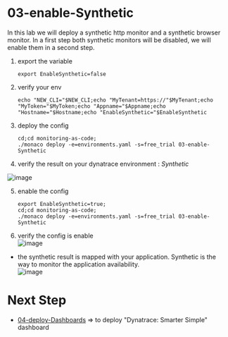 # 03-enable-Synthetic
In this lab we will deploy a synthetic http monitor and a synthetic browser monitor. In a first step both synthetic monitors will be disabled, we will enable them in a second step.

1) export the variable 

       export EnableSynthetic=false

2) verify your env  

       echo "NEW_CLI="$NEW_CLI;echo "MyTenant=https://"$MyTenant;echo "MyToken="$MyToken;echo "Appname="$Appname;echo "Hostname="$Hostname;echo "EnableSynthetic="$EnableSynthetic
       
3) deploy the config  

       cd;cd monitoring-as-code;
       ./monaco deploy -e=environments.yaml -s=free_trial 03-enable-Synthetic
       
4) verify the result on your dynatrace environment : _Synthetic_  

![image](https://user-images.githubusercontent.com/40337213/116456772-e9efcb80-a862-11eb-8157-e99dadc32ba7.png)


5) enable the config 

       export EnableSynthetic=true;
       cd;cd monitoring-as-code;
       ./monaco deploy -e=environments.yaml -s=free_trial 03-enable-Synthetic
       
5) verify the config is enable     
![image](https://user-images.githubusercontent.com/40337213/115127877-425cd880-9fda-11eb-905e-6ebe6d01ef93.png)

* the synthetic result is mapped with your application. Synthetic is the way to monitor the application availability.   
![image](https://user-images.githubusercontent.com/40337213/115962170-62c8ed80-a51a-11eb-9f81-ae05684e7c5d.png)

# Next Step
- [04-deploy-Dashboards](https://github.com/JLLormeau/monitoring-as-code/tree/main/04-import-Dashboards) => to deploy "Dynatrace: Smarter Simple" dashboard  
